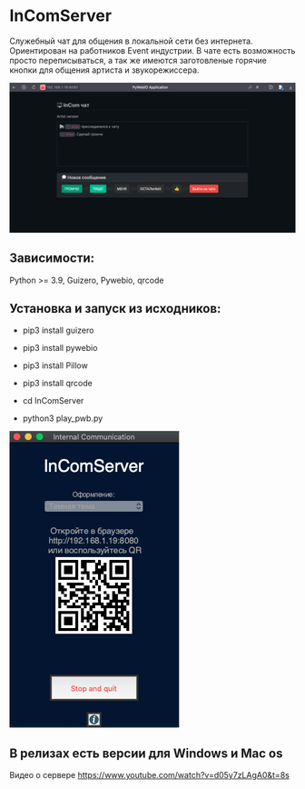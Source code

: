 # InComServer
Служебный чат для общения в локальной сети без интернета. Ориентирован на работников Event индустрии.
В чате есть возможность просто переписываться, а так же имеются заготовленые горячие кнопки для общения артиста и звукорежиссера.


![Иллюстрация к проекту](https://github.com/aleksan149/InComServer/blob/main/image/screen2.png)


## Зависимости:
Python >= 3.9, Guizero, Pywebio, qrcode

## Установка и запуск из исходников: 
* pip3 install guizero 
* pip3 install pywebio
* pip3 install Pillow
* pip3 install qrcode

* cd InComServer
* python3 play_pwb.py

![Иллюстрация к проекту](https://github.com/aleksan149/InComServer/blob/main/image/screen3.png)

## В релизах есть версии для Windows и Mac os

Видео о сервере
https://www.youtube.com/watch?v=d05y7zLAgA0&t=8s
